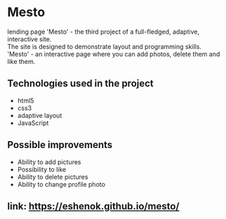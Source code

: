 # Mesto    
  
lending page 'Mesto' - the third project of a full-fledged, adaptive, interactive site.  
The site is designed to demonstrate layout and programming skills.  
'Mesto' - an interactive page where you can add photos, delete them and like them.  
## Technologies used in the project  
* html5 
* css3  
* adaptive layout  
* JavaScript  
## Possible improvements 
* Ability to add pictures  
* Possibility to like  
* Ability to delete pictures  
* Ability to change profile photo  
  
## link: https://eshenok.github.io/mesto/
